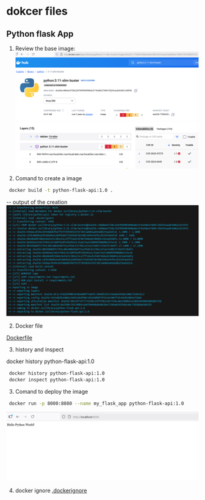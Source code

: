 # dokcer files

## Python flask App

1. Review the base image:
![alt text](screenshots/image.png)

1. Comand to create a image 

```bash
 docker build -t python-flask-api:1.0 .
```
-- output of the creation
![alt text](screenshots/image-1.png)
 
2. Docker file

[Dockerfile](./labs/python-flask-cloud-run-main/python-flask-cloud-run-main/Dockerfile)

3. history and inspect

docker history python-flask-api:1.0
```bash
 docker history python-flask-api:1.0
 docker inspect python-flask-api:1.0

```

3. Comand to deploy the image

```bash
 docker run -p 8000:8080 --name my_flask_app python-flask-api:1.0
```
![alt text](screenshots/image-2.png)

4. docker ignore 
[.dockerignore](./labs/python-flask-cloud-run-main/python-flask-cloud-run-main/.dockerignore)

